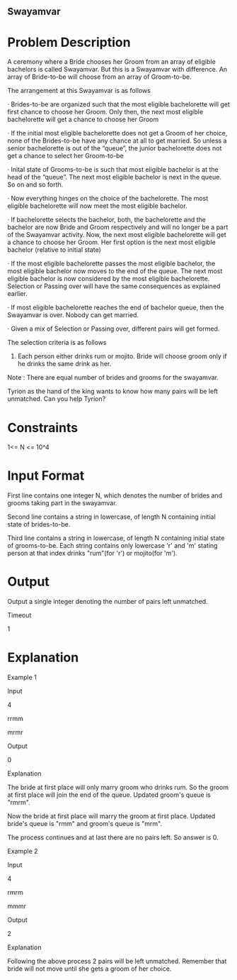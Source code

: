 ## Swayamvar
# Problem Description

A ceremony where a Bride chooses her Groom from an array of eligible bachelors is called Swayamvar. But this is a Swayamvar with difference. An array of Bride-to-be will choose from an array of Groom-to-be.

The arrangement at this Swayamvar is as follows

· Brides-to-be are organized such that the most eligible bachelorette will get first chance to choose her Groom. Only then, the next most eligible bachelorette will get a chance to choose her Groom

· If the initial most eligible bachelorette does not get a Groom of her choice, none of the Brides-to-be have any chance at all to get married. So unless a senior bachelorette is out of the “queue”, the junior bachelorette does not get a chance to select her Groom-to-be

· Inital state of Grooms-to-be is such that most eligible bachelor is at the head of the “queue”. The next most eligible bachelor is next in the queue. So on and so forth.

· Now everything hinges on the choice of the bachelorette. The most eligible bachelorette will now meet the most eligible bachelor.

· If bachelorette selects the bachelor, both, the bachelorette and the bachelor are now Bride and Groom respectively and will no longer be a part of the Swayamvar activity. Now, the next most eligible bachelorette will get a chance to choose her Groom. Her first option is the next most eligible bachelor (relative to initial state)

· If the most eligible bachelorette passes the most eligible bachelor, the most eligible bachelor now moves to the end of the queue. The next most eligible bachelor is now considered by the most eligible bachelorette. Selection or Passing over will have the same consequences as explained earlier.

· If most eligible bachelorette reaches the end of bachelor queue, then the Swayamvar is over. Nobody can get married.

· Given a mix of Selection or Passing over, different pairs will get formed.

The selection criteria is as follows

1. Each person either drinks rum or mojito. Bride will choose groom only if he drinks the same drink as her.

Note : There are equal number of brides and grooms for the swayamvar.

Tyrion as the hand of the king wants to know how many pairs will be left unmatched. Can you help Tyrion?

# Constraints

1<= N <= 10^4

# Input Format

First line contains one integer N, which denotes the number of brides and grooms taking part in the swayamvar.

Second line contains a string in lowercase, of length N containing initial state of brides-to-be.

Third line contains a string in lowercase, of length N containing initial state of grooms-to-be. Each string contains only lowercase 'r' and 'm' stating person at that index drinks "rum"(for 'r') or mojito(for 'm').

# Output

Output a single integer denoting the number of pairs left unmatched.

Timeout

1
# Explanation

Example 1

Input

4

rrmm

mrmr

Output

0

Explanation

The bride at first place will only marry groom who drinks rum. So the groom at first place will join the end of the queue. Updated groom's queue is "rmrm".

Now the bride at first place will marry the groom at first place. Updated bride's queue is "rmm" and groom's queue is "mrm".

The process continues and at last there are no pairs left. So answer is 0.

Example 2

Input

4

rmrm

mmmr

Output

2

Explanation

Following the above process 2 pairs will be left unmatched. Remember that bride will not move until she gets a groom of her choice.
